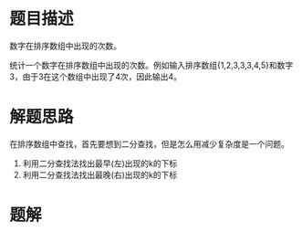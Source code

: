 # 题目描述

数字在排序数组中出现的次数。

统计一个数字在排序数组中出现的次数。例如输入排序数组{1,2,3,3,3,4,5}和数字3，由于3在这个数组中出现了4次，因此输出4。

# 解题思路

在排序数组中查找，首先要想到二分查找，但是怎么用减少复杂度是一个问题。

1. 利用二分查找法找出最早(左)出现的k的下标
2. 利用二分查找法找出最晚(右)出现的k的下标

# 题解

```java

```
